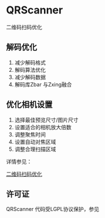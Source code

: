 # QRScanner
二维码扫码优化


## 解码优化
1. 减少解码格式
2. 解码算法优化
3. 减少解码数据
4. 解码库Zbar 与Zxing融合

## 优化相机设置
1. 选择最佳预览尺寸/图片尺寸
2. 设置适合的相机放大倍数
3. 调整聚焦时间
4. 设置自动对焦区域
5. 调整合理扫描区域


详情参见：

[二维码扫码优化](http://blog.csdn.net/sunshine2050_CSDN/article/details/73809597)



## 许可证
QRScanner 代码受LGPL协议保护，参见